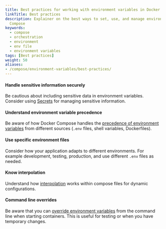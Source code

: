 ```yaml
---
title: Best practices for working with environment variables in Docker Compose
linkTitle: Best practices
description: Explainer on the best ways to set, use, and manage environment variables in
  Compose
keywords:
  - compose
  - orchestration
  - environment
  - env file
  - environment variables
tags: [Best practices]
weight: 50
aliases:
- /compose/environment-variables/best-practices/
---
```


#### Handle sensitive information securely

Be cautious about including sensitive data in environment variables. Consider using [Secrets](../use-secrets.md) for managing sensitive information.

#### Understand environment variable precedence

Be aware of how Docker Compose handles the [precedence of environment variables](envvars-precedence.md) from different sources (`.env` files, shell variables, Dockerfiles).

#### Use specific environment files

Consider how your application adapts to different environments. For example development, testing, production, and use different `.env` files as needed.

#### Know interpolation
   
Understand how [interpolation](variable-interpolation.md) works within compose files for dynamic configurations.

#### Command line overrides
    
Be aware that you can [override environment variables](set-environment-variables.md#cli) from the command line when starting containers. This is useful for testing or when you have temporary changes.

